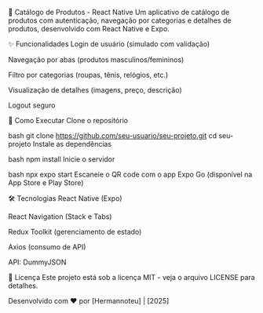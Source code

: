 📱 Catálogo de Produtos - React Native
Um aplicativo de catálogo de produtos com autenticação, navegação por categorias e detalhes de produtos, desenvolvido com React Native e Expo.

✨ Funcionalidades
Login de usuário (simulado com validação)

Navegação por abas (produtos masculinos/femininos)

Filtro por categorias (roupas, tênis, relógios, etc.)

Visualização de detalhes (imagens, preço, descrição)

Logout seguro

🚀 Como Executar
Clone o repositório

bash
git clone https://github.com/seu-usuario/seu-projeto.git
cd seu-projeto
Instale as dependências

bash
npm install
Inicie o servidor

bash
npx expo start
Escaneie o QR code com o app Expo Go (disponível na App Store e Play Store)

🛠 Tecnologias
React Native (Expo)

React Navigation (Stack e Tabs)

Redux Toolkit (gerenciamento de estado)

Axios (consumo de API)

API: DummyJSON

📄 Licença
Este projeto está sob a licença MIT - veja o arquivo LICENSE para detalhes.

Desenvolvido com ❤️ por [Hermannoteu] | [2025]
